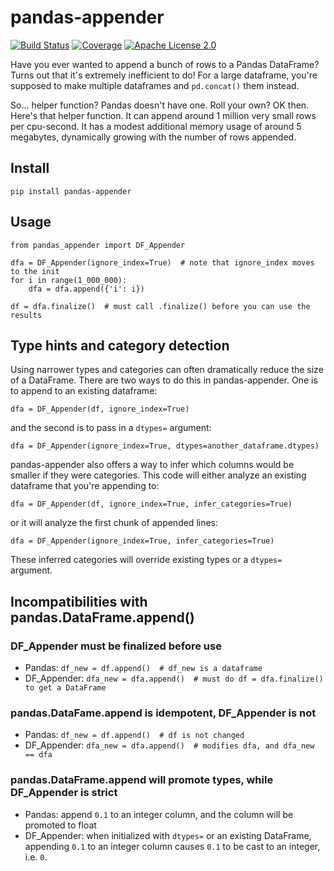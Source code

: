 # pandas-appender

[![Build Status](https://dev.azure.com/lindahl0577/pandas-appender/_apis/build/status/wumpus.pandas-appender?branchName=main)](https://dev.azure.com/lindahl0577/pandas-appender/_build/latest?definitionId=2&branchName=main) [![Coverage](https://coveralls.io/repos/github/wumpus/pandas-appender/badge.svg?branch=main)](https://coveralls.io/github/wumpus/pandas-appender?branch=main) [![Apache License 2.0](https://img.shields.io/github/license/wumpus/pandas-appender.svg)](LICENSE)

Have you ever wanted to append a bunch of rows to a Pandas DataFrame?
Turns out that it's extremely inefficient to do! For a large
dataframe, you're supposed to make multiple dataframes and `pd.concat()`
them instead.

So... helper function? Pandas doesn't have one. Roll your own?  OK
then. Here's that helper function. It can append around 1 million very
small rows per cpu-second. It has a modest additional memory usage of
around 5 megabytes, dynamically growing with the number of rows
appended.

## Install

`pip install pandas-appender`

## Usage

```
from pandas_appender import DF_Appender

dfa = DF_Appender(ignore_index=True)  # note that ignore_index moves to the init
for i in range(1_000_000):
    dfa = dfa.append({'i': i})

df = dfa.finalize()  # must call .finalize() before you can use the results
```

## Type hints and category detection

Using narrower types and categories can often dramatically reduce the size of a
DataFrame. There are two ways to do this in pandas-appender. One is to
append to an existing dataframe:

```
dfa = DF_Appender(df, ignore_index=True)
```

and the second is to pass in a `dtypes=` argument:

```
dfa = DF_Appender(ignore_index=True, dtypes=another_dataframe.dtypes)
```

pandas-appender also offers a way to infer which columns would be smaller
if they were categories. This code will either analyze an existing dataframe
that you're appending to:
```
dfa = DF_Appender(df, ignore_index=True, infer_categories=True)
```
or it will analyze the first chunk of appended lines:
```
dfa = DF_Appender(ignore_index=True, infer_categories=True)
```
These inferred categories will override existing types or a `dtypes=` argument.

## Incompatibilities with pandas.DataFrame.append()

### DF_Appender must be finalized before use

* Pandas: `df_new = df.append()  # df_new is a dataframe`
* DF_Appender: `dfa_new = dfa.append()  # must do df = dfa.finalize() to get a DataFrame`

### pandas.DataFame.append is idempotent, DF_Appender is not

* Pandas: `df_new = df.append()  # df is not changed`
* DF_Appender: `dfa_new = dfa.append()  # modifies dfa, and dfa_new == dfa`

### pandas.DataFrame.append will promote types, while DF_Appender is strict 

* Pandas: append `0.1` to an integer column, and the column will be promoted to float
* DF_Appender: when initialized with `dtypes=` or an existing DataFrame, appending
`0.1` to an integer column causes `0.1` to be cast to an integer, i.e. `0`.
